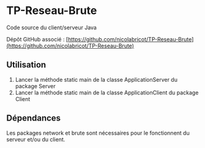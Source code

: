 # TP-Reseau-Brute

Code source du client/serveur Java

Dépôt GitHub associé : [https://github.com/nicolabricot/TP-Reseau-Brute](https://github.com/nicolabricot/TP-Reseau-Brute)

## Utilisation

1. Lancer la méthode static main de la classe ApplicationServer du package Server
2. Lancer la méthode static main de la classe ApplicationClient du package Client

## Dépendances

Les packages network et brute sont nécessaires pour le fonctionnent du serveur et/ou du client.
